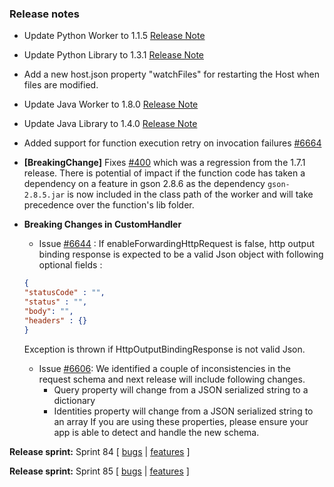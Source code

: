 ### Release notes
<!-- Please add your release notes in the following format:
- My change description (#PR)
-->

- Update Python Worker to 1.1.5 [Release Note](https://github.com/Azure/azure-functions-python-worker/releases/tag/1.1.5)
- Update Python Library to 1.3.1 [Release Note](https://github.com/Azure/azure-functions-python-library/releases/tag/1.3.1)
- Add a new host.json property "watchFiles" for restarting the Host when files are modified.
- Update Java Worker to 1.8.0 [Release Note](https://github.com/Azure/azure-functions-java-worker/releases/tag/1.8.0)
- Update Java Library to 1.4.0 [Release Note](https://github.com/Azure/azure-functions-java-library)
- Added support for function execution retry on invocation failures [#6664](https://github.com/Azure/azure-functions-host/issues/6664)
- **[BreakingChange]** Fixes [#400](https://github.com/Azure/azure-functions-java-worker/issues/400) which was a regression from the 1.7.1 release.
   There is potential of impact if the function code has taken a dependency on a feature in gson 2.8.6 as the dependency `gson-2.8.5.jar` is now included in the class path of the worker and will take precedence over the function's lib folder.
- **Breaking Changes in CustomHandler**
    -  Issue [#6644](https://github.com/Azure/azure-functions-host/issues/6644) : If enableForwardingHttpRequest is false, http output binding response is expected to be a valid Json object with following optional fields :
    ```json
    {
    "statusCode" : "",
    "status" : "",
    "body": "",
    "headers" : {}
    }
    ```
    Exception is thrown if HttpOutputBindingResponse is not valid Json.

    - Issue [#6606](https://github.com/Azure/azure-functions-host/issues/6606): We identified a couple of inconsistencies in the request schema and next release will include following changes.
        - Query property will change from a JSON serialized string to a dictionary
        - Identities property will change from a JSON serialized string to an array
    If you are using these properties, please ensure your app is able to detect and handle the new schema.

**Release sprint:** Sprint 84
[ [bugs](https://github.com/Azure/azure-functions-host/issues?q=is%3Aissue+milestone%3A%22Functions+Sprint+84%22+label%3Abug+is%3Aclosed) | [features](https://github.com/Azure/azure-functions-host/issues?q=is%3Aissue+milestone%3A%22Functions+Sprint+84%22+label%3Afeature+is%3Aclosed) ]

**Release sprint:** Sprint 85
[ [bugs](https://github.com/Azure/azure-functions-host/issues?q=is%3Aissue+milestone%3A%22Functions+Sprint+85%22+label%3Abug+is%3Aclosed) | [features](https://github.com/Azure/azure-functions-host/issues?q=is%3Aissue+milestone%3A%22Functions+Sprint+85%22+label%3Afeature+is%3Aclosed) ]